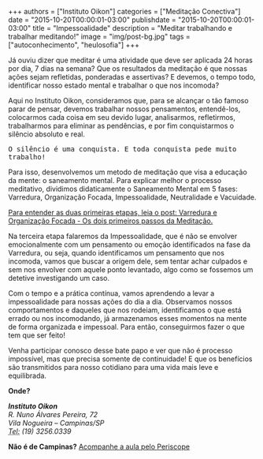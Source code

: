 +++
authors = ["Instituto Oikon"]
categories = ["Meditação Conectiva"]
date = "2015-10-20T00:00:01-03:00"
publishdate = "2015-10-20T00:00:01-03:00"
title = "Impessoalidade"
description = "Meditar trabalhando e trabalhar meditando!"
image = "img/post-bg.jpg"
tags = ["autoconhecimento", "heulosofia"]
+++


Já ouviu dizer que meditar é uma atividade que deve ser aplicada 24 horas por dia, 7 dias na semana? Que os resultados da meditação é que nossas ações sejam refletidas, ponderadas e assertivas? E devemos, o tempo todo, identificar nosso estado mental e trabalhar o que nos incomoda?

Aqui no Instituto Oikon, consideramos que, para se alcançar o tão famoso parar de pensar, devemos trabalhar nossos pensamentos, entendê-los, colocarmos cada coisa em seu devido lugar, analisarmos, refletirmos, trabalharmos para eliminar as pendências, e por fim conquistarmos o silêncio absoluto e real.

<kbd>O silêncio é uma conquista. E toda conquista pede muito trabalho!</kbd>

Para isso, desenvolvemos um metodo de meditação que visa a educação da mente: o saneamento mental. Para explicar melhor o processo meditativo, dividimos didaticamente o Saneamento Mental em 5 fases: Varredura, Organização Focada, Impessoalidade, Neutralidade e Vacuidade.


[Para entender as duas primeiras etapas, leia o post: Varredura e Organização Focada - Os dois primeiros passos da Meditação.][eb4a6ed3]

  [eb4a6ed3]: http://localhost:1313/post/2015/10/saneamento-mental-neutralidade/ "Varredura e Organização Focada - Os dois primeiros passos da Meditação"

Na terceira etapa falaremos da Impessoalidade, que é não se envolver emocionalmente com um pensamento ou emoção identificados na fase da Varredura, ou seja, quando identificamos um pensamento que nos incomoda, vamos que buscar a origem dele, sem tentar achar culpados e sem nos envolver com aquele ponto levantado, algo como se fossemos um detetive investigando um caso.

Com o tempo e a prática contínua, vamos aprendendo a levar a impessoalidade para nossas ações do dia a dia. Observamos nossos comportamentos e daqueles que nos rodeiam, identificamos o que está errado ou nos incomodando, já armazenamos esses momentos na mente de forma organizada e impessoal. Para então, conseguirmos fazer o que tem que ser feito!

Venha participar conosco desse bate papo e ver que não é processo impossível, mas que precisa somente de continuidade! E que os benefícios são transmitidos para nosso cotidiano para uma vida mais leve e equilibrada.



**Onde?**

<address>
  <strong>Instituto Oikon</strong><br>
  R. Nuno Álvares Pereira, 72<br>
  Vila Nogueira – Campinas/SP<br>
  <abbr title="Phone">Tel:</abbr> (19) 3256.0339
</address>

**Não é de Campinas?**
[Acompanhe a aula pelo Periscope][a41c6f3b]

  [a41c6f3b]: https://www.periscope.tv/ "Periscope"
